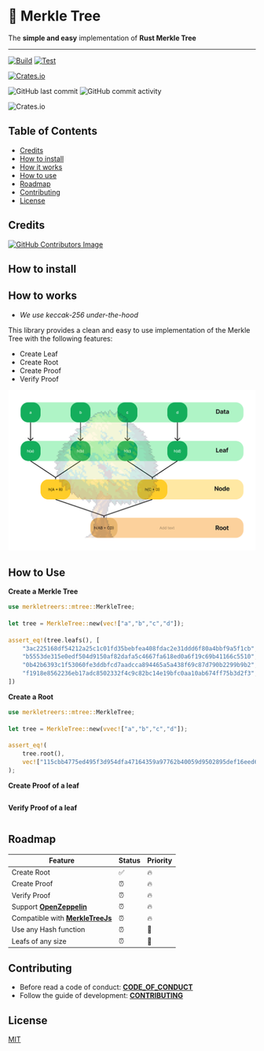 # 🌳 Merkle Tree

The **simple and easy** implementation of **Rust Merkle Tree**

---

[![Build](https://github.com/olivmath/merkletreers/actions/workflows/build.yml/badge.svg?branch=main)](https://github.com/olivmath/merkletreers/actions/workflows/build.yml) [![Test](https://github.com/olivmath/merkletreers/actions/workflows/test.yml/badge.svg?branch=main)](https://github.com/olivmath/merkletreers/actions/workflows/test.yml)

[![Crates.io](https://img.shields.io/crates/v/merkletreers.svg)](https://crates.io/crates/merkletreers)

![GitHub last commit](https://img.shields.io/github/last-commit/olivmath/merkletreers)
![GitHub commit activity](https://img.shields.io/github/commit-activity/m/olivmath/merkletreers)

![Crates.io](https://img.shields.io/crates/l/merkletreers)


## Table of Contents

- [Credits](#credits)
- [How to install](#how-to-install)
- [How it works](#how-it-works)
- [How to use](#how-to-use)
- [Roadmap](#roadmap)
- [Contributing](#contributing)
- [License](#license)

## Credits

[![GitHub Contributors Image](https://contrib.rocks/image?repo=olivmath/merkletreers)](https://github.com/olivmath/merkletreers/graphs/contributors)

## How to install


## How to works

- *We use keccak-256 under-the-hood*

This library provides a clean and easy to use implementation of the Merkle Tree with the following features:

- Create Leaf
- Create Root
- Create Proof
- Verify Proof


![](/asset.png)

## How to Use

**Create a Merkle Tree**

```rust
use merkletreers::mtree::MerkleTree;

let tree = MerkleTree::new(vec!["a","b","c","d"]);

assert_eq!(tree.leafs(), [
    "3ac225168df54212a25c1c01fd35bebfea408fdac2e31ddd6f80a4bbf9a5f1cb",
    "b5553de315e0edf504d9150af82dafa5c4667fa618ed0a6f19c69b41166c5510",
    "0b42b6393c1f53060fe3ddbfcd7aadcca894465a5a438f69c87d790b2299b9b2",
    "f1918e8562236eb17adc8502332f4c9c82bc14e19bfc0aa10ab674ff75b3d2f3",
])
```


**Create a Root**

```rust
use merkletreers::mtree::MerkleTree;

let tree = MerkleTree::new(vvec!["a","b","c","d"]);

assert_eq!(
    tree.root(),
    vec!["115cbb4775ed495f3d954dfa47164359a97762b40059d9502895def16eed609c"],
);
```

**Create Proof of a leaf**
```rs
```

**Verify Proof of a leaf**
```rs
```


## Roadmap

| Feature | Status | Priority |
|-|-|-|
| Create Root | ✅ | 🔥 |
| Create Proof | ⏰ | 🔥 |
| Verify Proof | ⏰ | 🔥 |
| Support **[OpenZeppelin](https://docs.openzeppelin.com/contracts/4.x/utilities#verifying_merkle_proofs)** | ⏰ | 🔥 |
| Compatible with **[MerkleTreeJs](https://github.com/miguelmota/merkletreejs)** | ⏰ | 🔥 |
| Use any Hash function | ⏰ | 🧐 |
| Leafs of any size | ⏰ | 🧐 |

## Contributing

- Before read a code of conduct: **[CODE_OF_CONDUCT](CODE_OF_CONDUCT.md)**
- Follow the guide of development: **[CONTRIBUTING](CONTRIBUTING.md)**

## License

[MIT](LICENSE)
